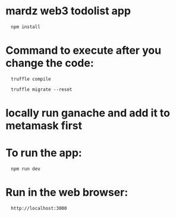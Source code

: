 # mardz web3 todolist app

      npm install

# Command to execute after you change the code:

      truffle compile

      truffle migrate --reset

# locally run ganache and add it to metamask first 

# To run the app: 

      npm run dev
  
# Run in the web browser:

      http://localhost:3000

